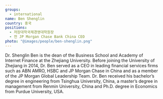 ```yaml
---
groups:
  - international
name: Ben Shenglin
country: 중국
positions:
  - 저장대학국제경영대학원장
  - 전 JP Morgan Chase Bank China CEO
photo: "@images/people/ben-shenglin.png"
---
```


Dr. Shenglin Ben is the dean of the Business School and Academy of Internet Finance at the Zhejiang University. Before joining the University of Zhejiang in 2014, Dr. Ben served as a CEO in leading financial services firms such as ABN AMRO, HSBC and JP Morgan Chase in China and as a member of the JP Morgan Global Leadership Team. Dr. Ben received his bachelor’s degree in engineering from Tsinghua University, China, a master’s degree in management from Renmin University, China and Ph.D. degree in Economics from Purdue University, USA.
